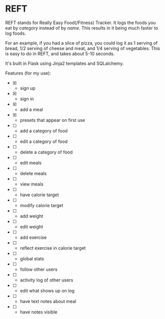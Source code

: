 # REFT

REFT stands for Really Easy Food(/Fitness) Tracker. It logs the foods you eat by *category* instead of by *name*. This results in it being much faster to log foods.

For an example, if you had a slice of pizza, you could log it as 1 serving of bread, 1/2 serving of cheese and meat, and 1/4 serving of vegetables. This is easy to do in REFT, and takes about 5-10 seconds. 

It's built in Flask using Jinja2 templates and SQLalchemy.

Features (for my use):
- [x] - sign up
- [x] - sign in
- [x] - add a meal
- [x] - presets that appear on first use
- [ ] - add a category of food
- [ ] - edit a category of food
- [ ] - delete a category of food
- [ ] - edit meals
- [ ] - delete meals
- [ ] - view meals
- [ ] - have calorie target
- [ ] - modify calorie target
- [ ] - add weight
- [ ] - edit weight
- [ ] - add exercise
- [ ] - reflect exercise in calorie target
- [ ] - global stats
- [ ] - follow other users
- [ ] - activity log of other users
- [ ] - edit what shows up on log
- [ ] - have text notes about meal
- [ ] - have notes visible
